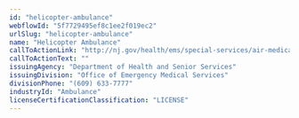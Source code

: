 ```yaml
---
id: "helicopter-ambulance"
webflowId: "5f7729495ef8c1ee2f019ec2"
urlSlug: "helicopter-ambulance"
name: "Helicopter Ambulance"
callToActionLink: "http://nj.gov/health/ems/special-services/air-medical-services/"
callToActionText: ""
issuingAgency: "Department of Health and Senior Services"
issuingDivision: "Office of Emergency Medical Services"
divisionPhone: "(609) 633-7777"
industryId: "Ambulance"
licenseCertificationClassification: "LICENSE"
---
```


